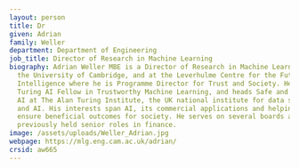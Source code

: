 ```yaml
---
layout: person
title: Dr
given: Adrian
family: Weller
department: Department of Engineering
job_title: Director of Research in Machine Learning
biography: Adrian Weller MBE is a Director of Research in Machine Learning at
  the University of Cambridge, and at the Leverhulme Centre for the Future of
  Intelligence where he is Programme Director for Trust and Society. He is a
  Turing AI Fellow in Trustworthy Machine Learning, and heads Safe and Ethical
  AI at The Alan Turing Institute, the UK national institute for data science
  and AI. His interests span AI, its commercial applications and helping to
  ensure beneficial outcomes for society. He serves on several boards and
  previously held senior roles in finance.
image: /assets/uploads/Weller_Adrian.jpg
webpage: https://mlg.eng.cam.ac.uk/adrian/
crsid: aw665
---
```

